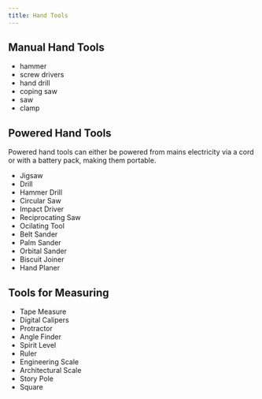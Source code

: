 ```yaml
---
title: Hand Tools
---
```


## Manual Hand Tools

- hammer
- screw drivers
- hand drill
- coping saw
- saw
- clamp

## Powered Hand Tools

Powered hand tools can either be powered from mains electricity via a cord or with a battery pack, making them portable.

- Jigsaw
- Drill
- Hammer Drill
- Circular Saw
- Impact Driver
- Reciprocating Saw
- Ocilating Tool
- Belt Sander
- Palm Sander
- Orbital Sander
- Biscuit Joiner
- Hand Planer

## Tools for Measuring

- Tape Measure
- Digital Calipers
- Protractor
- Angle Finder
- Spirit Level
- Ruler
- Engineering Scale
- Architectural Scale
- Story Pole
- Square
